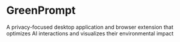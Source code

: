 # GreenPrompt
A privacy-focused desktop application and browser extension that optimizes AI interactions and visualizes their environmental impact
